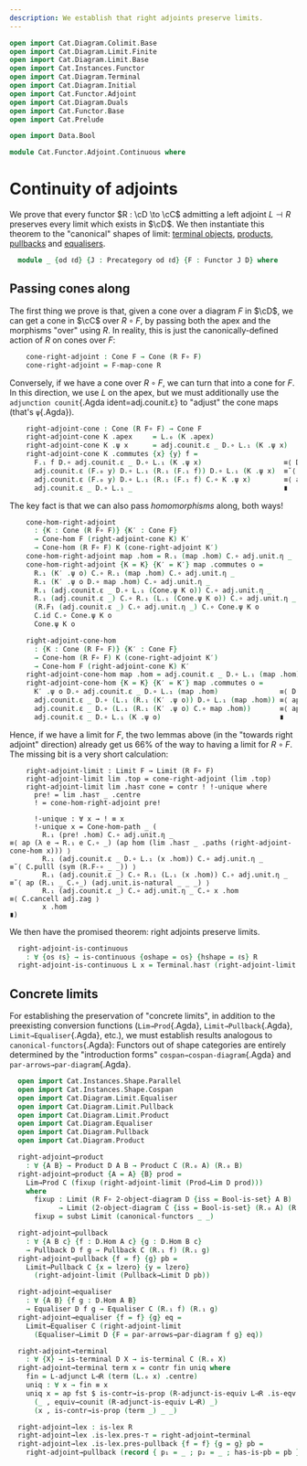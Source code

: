```yaml
---
description: We establish that right adjoints preserve limits.
---
```

```agda
open import Cat.Diagram.Colimit.Base
open import Cat.Diagram.Limit.Finite
open import Cat.Diagram.Limit.Base
open import Cat.Instances.Functor
open import Cat.Diagram.Terminal
open import Cat.Diagram.Initial
open import Cat.Functor.Adjoint
open import Cat.Diagram.Duals
open import Cat.Functor.Base
open import Cat.Prelude

open import Data.Bool

module Cat.Functor.Adjoint.Continuous where
```

<!--
```agda
module _
    {o o′ ℓ ℓ′} {C : Precategory o ℓ} {D : Precategory o′ ℓ′}
    {L : Functor C D} {R : Functor D C}
    (L⊣R : L ⊣ R)
  where
  private
    module L = Functor L
    module R = Functor R
    import Cat.Reasoning C as C
    import Cat.Reasoning D as D
    module adj = _⊣_ L⊣R
```
-->

# Continuity of adjoints

We prove that every functor $R : \cD \to \cC$ admitting a left
adjoint $L \dashv R$ preserves every limit which exists in $\cD$. We
then instantiate this theorem to the "canonical" shapes of limit:
[terminal objects], [products], [pullbacks] and [equalisers].

[terminal objects]: Cat.Diagram.Terminal.html
[products]: Cat.Diagram.Product.html
[pullbacks]: Cat.Diagram.Pullback.html
[equalisers]: Cat.Diagram.Equaliser.html

```agda
  module _ {od ℓd} {J : Precategory od ℓd} {F : Functor J D} where
```

<!--
```agda
    private module F = Functor F
    open Cone-hom
    open Terminal hiding (! ; !-unique)
    open Cone
```
-->

## Passing cones along

The first thing we prove is that, given a cone over a diagram $F$ in
$\cD$, we can get a cone in $\cC$ over $R \circ F$, by passing
both the apex and the morphisms "over" using $R$. In reality, this is
just the canonically-defined action of $R$ on cones over $F$:

```agda
    cone-right-adjoint : Cone F → Cone (R F∘ F)
    cone-right-adjoint = F-map-cone R
```

Conversely, if we have a cone over $R \circ F$, we can turn that into a
cone for $F$. In this direction, we use $L$ on the apex, but we must
additionally use the `adjunction counit`{.Agda ident=adj.counit.ε} to
"adjust" the cone maps (that's `ψ`{.Agda}).

```agda
    right-adjoint-cone : Cone (R F∘ F) → Cone F
    right-adjoint-cone K .apex     = L.₀ (K .apex)
    right-adjoint-cone K .ψ x      = adj.counit.ε _ D.∘ L.₁ (K .ψ x)
    right-adjoint-cone K .commutes {x} {y} f =
      F.₁ f D.∘ adj.counit.ε _ D.∘ L.₁ (K .ψ x)                    ≡⟨ D.extendl (sym (adj.counit.is-natural _ _ _)) ⟩
      adj.counit.ε (F.₀ y) D.∘ L.₁ (R.₁ (F.₁ f)) D.∘ L.₁ (K .ψ x)  ≡˘⟨ ap (λ e → adj.counit.ε _ D.∘ e) (L.F-∘ _ _) ⟩
      adj.counit.ε (F.₀ y) D.∘ L.₁ (R.₁ (F.₁ f) C.∘ K .ψ x)        ≡⟨ ap (λ e → adj.counit.ε _ D.∘ L.₁ e) (K .commutes f) ⟩
      adj.counit.ε _ D.∘ L.₁ _                                     ∎
```

The key fact is that we can also pass _homomorphisms_ along, both ways!

```agda
    cone-hom-right-adjoint
      : {K : Cone (R F∘ F)} {K′ : Cone F}
      → Cone-hom F (right-adjoint-cone K) K′
      → Cone-hom (R F∘ F) K (cone-right-adjoint K′)
    cone-hom-right-adjoint map .hom = R.₁ (map .hom) C.∘ adj.unit.η _
    cone-hom-right-adjoint {K = K} {K′ = K′} map .commutes o =
      R.₁ (K′ .ψ o) C.∘ R.₁ (map .hom) C.∘ adj.unit.η _                 ≡⟨ C.pulll (sym (R.F-∘ _ _)) ⟩
      R.₁ (K′ .ψ o D.∘ map .hom) C.∘ adj.unit.η _                       ≡⟨ ap (λ e → R.₁ e C.∘ _) (map .commutes _) ⟩
      R.₁ (adj.counit.ε _ D.∘ L.₁ (Cone.ψ K o)) C.∘ adj.unit.η _        ≡⟨ C.pushl (R.F-∘ _ _) ⟩
      R.₁ (adj.counit.ε _) C.∘ R.₁ (L.₁ (Cone.ψ K o)) C.∘ adj.unit.η _  ≡˘⟨ C.pullr (adj.unit.is-natural _ _ _) ⟩
      (R.F₁ (adj.counit.ε _) C.∘ adj.unit.η _) C.∘ Cone.ψ K o           ≡⟨ ap (λ e → e C.∘ Cone.ψ K _) adj.zag ⟩
      C.id C.∘ Cone.ψ K o                                               ≡⟨ C.idl _ ⟩
      Cone.ψ K o                                                        ∎

    right-adjoint-cone-hom
      : {K : Cone (R F∘ F)} {K′ : Cone F}
      → Cone-hom (R F∘ F) K (cone-right-adjoint K′)
      → Cone-hom F (right-adjoint-cone K) K′
    right-adjoint-cone-hom map .hom = adj.counit.ε _ D.∘ L.₁ (map .hom)
    right-adjoint-cone-hom {K = K} {K′ = K′} map .commutes o =
      K′ .ψ o D.∘ adj.counit.ε _ D.∘ L.₁ (map .hom)               ≡⟨ D.extendl (sym (adj.counit.is-natural _ _ _)) ⟩
      adj.counit.ε _ D.∘ (L.₁ (R.₁ (K′ .ψ o)) D.∘ L.₁ (map .hom)) ≡⟨ ap (λ e → _ D.∘ e) (sym (L.F-∘ _ _)) ⟩
      adj.counit.ε _ D.∘ (L.₁ (R.₁ (K′ .ψ o) C.∘ map .hom))       ≡⟨ ap (λ e → _ D.∘ L.₁ e) (map .commutes _) ⟩
      adj.counit.ε _ D.∘ L.₁ (K .ψ o)                             ∎
```

Hence, if we have a limit for $F$, the two lemmas above (in the "towards
right adjoint" direction) already get us 66% of the way to having a
limit for $R \circ F$. The missing bit is a very short calculation:

```
    right-adjoint-limit : Limit F → Limit (R F∘ F)
    right-adjoint-limit lim .top = cone-right-adjoint (lim .top)
    right-adjoint-limit lim .has⊤ cone = contr ! !-unique where
      pre! = lim .has⊤ _ .centre
      ! = cone-hom-right-adjoint pre!

      !-unique : ∀ x → ! ≡ x
      !-unique x = Cone-hom-path _ (
        R.₁ (pre! .hom) C.∘ adj.unit.η _                             ≡⟨ ap (λ e → R.₁ e C.∘ _) (ap hom (lim .has⊤ _ .paths (right-adjoint-cone-hom x))) ⟩
        R.₁ (adj.counit.ε _ D.∘ L.₁ (x .hom)) C.∘ adj.unit.η _       ≡˘⟨ C.pulll (sym (R.F-∘ _ _)) ⟩
        R.₁ (adj.counit.ε _) C.∘ R.₁ (L.₁ (x .hom)) C.∘ adj.unit.η _ ≡˘⟨ ap (R.₁ _ C.∘_) (adj.unit.is-natural _ _ _) ⟩
        R.₁ (adj.counit.ε _) C.∘ adj.unit.η _ C.∘ x .hom             ≡⟨ C.cancell adj.zag ⟩
        x .hom                                                       ∎)
```

We then have the promised theorem: right adjoints preserve limits.

```agda
  right-adjoint-is-continuous
    : ∀ {os ℓs} → is-continuous {oshape = os} {hshape = ℓs} R
  right-adjoint-is-continuous L x = Terminal.has⊤ (right-adjoint-limit (record { top = L ; has⊤ = x }))
```

## Concrete limits

For establishing the preservation of "concrete limits", in addition to
the preexisting conversion functions (`Lim→Prod`{.Agda},
`Limit→Pullback`{.Agda}, `Limit→Equaliser`{.Agda}, etc.), we must
establish results analogous to `canonical-functors`{.Agda}: Functors out
of shape categories are entirely determined by the "introduction forms"
`cospan→cospan-diagram`{.Agda} and `par-arrows→par-diagram`{.Agda}.

```agda
  open import Cat.Instances.Shape.Parallel
  open import Cat.Instances.Shape.Cospan
  open import Cat.Diagram.Limit.Equaliser
  open import Cat.Diagram.Limit.Pullback
  open import Cat.Diagram.Limit.Product
  open import Cat.Diagram.Equaliser
  open import Cat.Diagram.Pullback
  open import Cat.Diagram.Product

  right-adjoint→product
    : ∀ {A B} → Product D A B → Product C (R.₀ A) (R.₀ B)
  right-adjoint→product {A = A} {B} prod =
    Lim→Prod C (fixup (right-adjoint-limit (Prod→Lim D prod)))
    where
      fixup : Limit (R F∘ 2-object-diagram D {iss = Bool-is-set} A B)
            → Limit (2-object-diagram C {iss = Bool-is-set} (R.₀ A) (R.₀ B))
      fixup = subst Limit (canonical-functors _ _)

  right-adjoint→pullback
    : ∀ {A B c} {f : D.Hom A c} {g : D.Hom B c}
    → Pullback D f g → Pullback C (R.₁ f) (R.₁ g)
  right-adjoint→pullback {f = f} {g} pb =
    Limit→Pullback C {x = lzero} {y = lzero}
      (right-adjoint-limit (Pullback→Limit D pb))

  right-adjoint→equaliser
    : ∀ {A B} {f g : D.Hom A B}
    → Equaliser D f g → Equaliser C (R.₁ f) (R.₁ g)
  right-adjoint→equaliser {f = f} {g} eq =
    Limit→Equaliser C (right-adjoint-limit
      (Equaliser→Limit D {F = par-arrows→par-diagram f g} eq))

  right-adjoint→terminal
    : ∀ {X} → is-terminal D X → is-terminal C (R.₀ X)
  right-adjoint→terminal term x = contr fin uniq where
    fin = L-adjunct L⊣R (term (L.₀ x) .centre)
    uniq : ∀ x → fin ≡ x
    uniq x = ap fst $ is-contr→is-prop (R-adjunct-is-equiv L⊣R .is-eqv _)
      (_ , equiv→counit (R-adjunct-is-equiv L⊣R) _)
      (x , is-contr→is-prop (term _) _ _)

  right-adjoint→lex : is-lex R
  right-adjoint→lex .is-lex.pres-⊤ = right-adjoint→terminal
  right-adjoint→lex .is-lex.pres-pullback {f = f} {g = g} pb =
    right-adjoint→pullback (record { p₁ = _ ; p₂ = _ ; has-is-pb = pb }) .Pullback.has-is-pb
```

<!--
```agda
module _
    {o o′ ℓ ℓ′} {C : Precategory o ℓ} {D : Precategory o′ ℓ′}
    {L : Functor C D} {R : Functor D C}
    (L⊣R : L ⊣ R)
  where

  private
    adj′ : Functor.op R ⊣ Functor.op L
    adj′ = opposite-adjunction L⊣R

  module _ {od ℓd} {J : Precategory od ℓd} {F : Functor J C} where
    left-adjoint-colimit : Colimit F → Colimit (L F∘ F)
    left-adjoint-colimit colim = colim′′ where
      lim : Limit (Functor.op F)
      lim = Colimit→Co-limit _ colim

      lim′ : Limit (Functor.op L F∘ Functor.op F)
      lim′ = right-adjoint-limit adj′ lim

      colim′ : Colimit (Functor.op (Functor.op L F∘ Functor.op F))
      colim′ = Co-limit→Colimit _ (subst Limit (sym F^op^op≡F) lim′)

      colim′′ : Colimit (L F∘ F)
      colim′′ = subst Colimit (Functor-path (λ x → refl) λ x → refl) colim′

```

TODO [Amy 2022-04-05]
cocontinuity
-->
